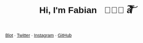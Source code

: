 <!DOCTYPE html>
<html lang="en">
<head>
    <meta charset="UTF-8">
    <meta name="viewport" content="width=device-width, initial-scale=1.0">
    <title>afk napping</title>
    <!-- <link rel="stylesheet" href="https://fonts.xz.style/serve/inter.css"> -->
    <link href="https://fonts.googleapis.com/css2?family=Libre+Franklin:ital,wght@0,300;0,900;1,300;1,900&display=swap" rel="stylesheet">
    <link rel="stylesheet" href="https://cdn.jsdelivr.net/npm/@exampledev/new.css@1.1.2/new.min.css">
</head>
<body>

<header>

#  Hi, I'm Fabian &nbsp; 🧨🔥💥 a̸͑̿̀̍̆̒̈̏͑̓̎̽͂̉̓̂̃̇̀̿̽̃̋̍́̅̏̅́̅̈͐̾̑̉̓̈͘͝

<nav>

<!-- [one](2.html) / [two](2.html) / [three](2.html) -->

</nav>

</header>

[Blot](https://afknapping.blot.im/) · [Twitter](https://twitter.com/afknapping) · [Instagram](https://www.instagram.com/afknapping/) · [GitHub](https://github.com/afknapping)



<script src="https://cdnjs.cloudflare.com/ajax/libs/p5.js/1.0.0/p5.js"></script>

<script>

var w = window.innerWidth;
var h = window.innerHeight;

function setup() {
//   createCanvas(710, 400, WEBGL);
//   createCanvas(windowWidth/2, windowHeight/2, WEBGL);
  canvas=createCanvas(w, h, WEBGL);


}

function draw() {
  background(190);

  noFill();
  stroke(255);
  push();
  translate(w/3, height * 0.35, h/3*-1);
  rotateY(millis() / 10000)
  rotateX(millis() / 16000)
  sphere(300);
  pop();
  console.log("drawed");

}

// function windowResized() {
//   resizeCanvas(windowWidth/2, windowHeight/2);
// }

window.onresize = function() {
  // assigns new values for width and height variables
  w = window.innerWidth;
  h = window.innerHeight;  
  canvas.size(w,h);
}
</script>



</body>
</html>

<style>

#defaultCanvas0 {
    position: absolute;
    z-index: -1;
    top: 0;
    left: 0;
    width: 100%;
    height: 100%;
}

body {
  font-family: 'Libre Franklin', sans-serif;
}

</style>

